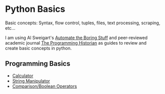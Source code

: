# Python Basics
Basic concepts: Syntax, flow control, tuples, files, text processing, scraping, etc...

I am using Al Sweigart's [Automate the Boring Stuff](https://automatetheboringstuff.com/#toc) and peer-reviewed academic journal [The Programming Historian](http://programminghistorian.org/en/lessons/) as guides to review and create basic concepts in python.

## Programming Basics
* [Calculator](Python-Basics/1-Programming-Basics/Calculator.py)
* [String Manipulator](Python-Basics/1-Programming-Basics/StringManipulation.py)
* [Comparison/Boolean Operators](Python-Basics/1-Programming-Basics/Comparison.py)
